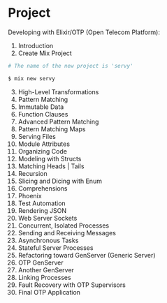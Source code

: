 # Project

Developing with Elixir/OTP (Open Telecom Platform):

1.  Introduction
2.  Create Mix Project
```elixir
# The name of the new project is 'servy'

$ mix new servy
```
3.  High-Level Transformations
4.  Pattern Matching
5.  Immutable Data
6.  Function Clauses
7.  Advanced Pattern Matching
8.  Pattern Matching Maps
9.  Serving Files
10. Module Attributes
11. Organizing Code
12. Modeling with Structs
13. Matching Heads | Tails
14. Recursion
15. Slicing and Dicing with Enum
16. Comprehensions
17. Phoenix
18. Test Automation
19. Rendering JSON
20. Web Server Sockets
21. Concurrent, Isolated Processes
22. Sending and Receiving Messages
23. Asynchronous Tasks
24. Stateful Server Processes
25. Refactoring toward GenServer (Generic Server)
26. OTP GenServer
27. Another GenServer
28. Linking Processes
29. Fault Recovery with OTP Supervisors
30. Final OTP Application

